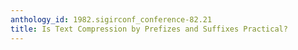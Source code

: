 ```yaml
---
anthology_id: 1982.sigirconf_conference-82.21
title: Is Text Compression by Prefizes and Suffixes Practical?
---
```

